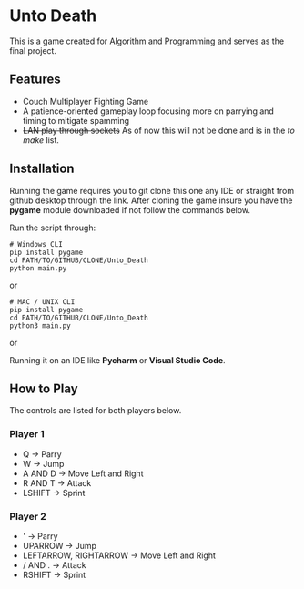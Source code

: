 # Unto Death
This is a game created for Algorithm and Programming and serves as the final project. 

## Features
- Couch Multiplayer Fighting Game
- A patience-oriented gameplay loop focusing more on parrying and timing to mitigate spamming
- ~~LAN play through sockets~~ As of now this will not be done and is in the *to make* list.

## Installation
Running the game requires you to git clone this one any IDE or straight from github desktop through the link. 
After cloning the game insure you have the **pygame** module downloaded  if not follow the commands below.

Run the script through:
```
# Windows CLI
pip install pygame
cd PATH/TO/GITHUB/CLONE/Unto_Death
python main.py
```
or
```
# MAC / UNIX CLI
pip install pygame
cd PATH/TO/GITHUB/CLONE/Unto_Death
python3 main.py
```
or

Running it on an IDE like __Pycharm__ or __Visual Studio Code__. 

## How to Play
The controls are listed for both players below.

### Player 1
- Q -> Parry
- W -> Jump
- A AND D -> Move Left and Right
- R AND T -> Attack
- LSHIFT -> Sprint

### Player 2
- ' -> Parry
- UPARROW -> Jump
- LEFTARROW, RIGHTARROW -> Move Left and Right
- / AND . -> Attack
- RSHIFT -> Sprint


